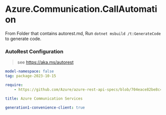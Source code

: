 # Azure.Communication.CallAutomation

From Folder that contains autorest.md, Run `dotnet msbuild /t:GenerateCode` to generate code.

### AutoRest Configuration
> see https://aka.ms/autorest

```yaml
model-namespace: false
tag: package-2023-10-15

require:
    - https://github.com/Azure/azure-rest-api-specs/blob/704eace82be8c49a2ce543899996389600adcfdf/specification/communication/data-plane/CallAutomation/readme.md

title: Azure Communication Services

generation1-convenience-client: true
```
